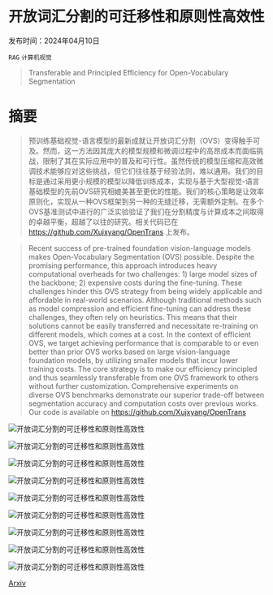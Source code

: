 # 开放词汇分割的可迁移性和原则性高效性

发布时间：2024年04月10日

`RAG` `计算机视觉`

> Transferable and Principled Efficiency for Open-Vocabulary Segmentation

# 摘要

> 预训练基础视觉-语言模型的最新成就让开放词汇分割（OVS）变得触手可及。然而，这一方法因其庞大的模型规模和微调过程中的高昂成本而面临挑战，限制了其在实际应用中的普及和可行性。虽然传统的模型压缩和高效微调技术能够应对这些挑战，但它们往往基于经验法则，难以通用。我们的目标是通过采用更小规模的模型以降低训练成本，实现与基于大型视觉-语言基础模型的先前OVS研究相媲美甚至更优的性能。我们的核心策略是让效率原则化，实现从一种OVS框架到另一种的无缝迁移，无需额外定制。在多个OVS基准测试中进行的广泛实验验证了我们在分割精度与计算成本之间取得的卓越平衡，超越了以往的研究。相关代码已在 https://github.com/Xujxyang/OpenTrans 上发布。

> Recent success of pre-trained foundation vision-language models makes Open-Vocabulary Segmentation (OVS) possible. Despite the promising performance, this approach introduces heavy computational overheads for two challenges: 1) large model sizes of the backbone; 2) expensive costs during the fine-tuning. These challenges hinder this OVS strategy from being widely applicable and affordable in real-world scenarios. Although traditional methods such as model compression and efficient fine-tuning can address these challenges, they often rely on heuristics. This means that their solutions cannot be easily transferred and necessitate re-training on different models, which comes at a cost. In the context of efficient OVS, we target achieving performance that is comparable to or even better than prior OVS works based on large vision-language foundation models, by utilizing smaller models that incur lower training costs. The core strategy is to make our efficiency principled and thus seamlessly transferable from one OVS framework to others without further customization. Comprehensive experiments on diverse OVS benchmarks demonstrate our superior trade-off between segmentation accuracy and computation costs over previous works. Our code is available on https://github.com/Xujxyang/OpenTrans

![开放词汇分割的可迁移性和原则性高效性](../../../paper_images/2404.07448/slot4.jpg)

![开放词汇分割的可迁移性和原则性高效性](../../../paper_images/2404.07448/structure9.jpg)

![开放词汇分割的可迁移性和原则性高效性](../../../paper_images/2404.07448/sem_seg_head_2.jpg)

![开放词汇分割的可迁移性和原则性高效性](../../../paper_images/2404.07448/alpha2.jpg)

![开放词汇分割的可迁移性和原则性高效性](../../../paper_images/2404.07448/visualize3.jpg)

![开放词汇分割的可迁移性和原则性高效性](../../../paper_images/2404.07448/Figure6.jpg)

![开放词汇分割的可迁移性和原则性高效性](../../../paper_images/2404.07448/Figure8.jpg)

![开放词汇分割的可迁移性和原则性高效性](../../../paper_images/2404.07448/vis_sup.jpg)

![开放词汇分割的可迁移性和原则性高效性](../../../paper_images/2404.07448/rebuttal-alpha.jpg)

[Arxiv](https://arxiv.org/abs/2404.07448)